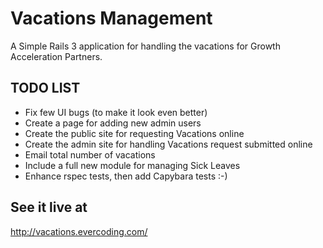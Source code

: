 Vacations Management
====================

A Simple Rails 3 application for handling the vacations for Growth Acceleration Partners.

TODO LIST
-------------------------------

* Fix few UI bugs (to make it look even better)
* Create a page for adding new admin users
* Create the public site for requesting Vacations online 
* Create the admin site for handling Vacations request submitted online
* Email total number of vacations
* Include a full new module for managing Sick Leaves
* Enhance rspec tests, then add Capybara tests :-)

See it live at
-------------------------------
http://vacations.evercoding.com/